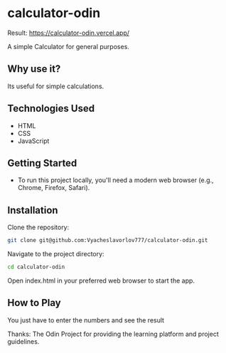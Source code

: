 # calculator-odin
Result: https://calculator-odin.vercel.app/

A simple Calculator for general purposes.

## Why use it?

Its useful for simple calculations.

## Technologies Used
- HTML
- CSS
- JavaScript

## Getting Started
- To run this project locally, you'll need a modern web browser (e.g., Chrome, Firefox, Safari).

## Installation
Clone the repository:
```bash
git clone git@github.com:Vyacheslavorlov777/calculator-odin.git
```
Navigate to the project directory:
```bash
cd calculator-odin
```
Open index.html in your preferred web browser to start the app.

## How to Play
You just have to enter the numbers and see the result

Thanks:
The Odin Project for providing the learning platform and project guidelines.